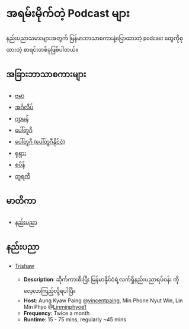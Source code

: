 # အရမ်းမိုက်တဲ့ Podcast များ 

နည်းပညာသမားများအတွက် မြန်မာဘာသာစကားနဲ့ပြောထားတဲ့ podcast တွေကိုစုထားတဲ့ စာရင်းတစ်ခုဖြစ်ပါတယ်။ 

## အခြားဘာသာစကားများ

* [ဗမာ](MY.md)
* [အင်္ဂလိပ်](README.md)
* [ဂျာမန်](DE.md)
* [ပေါ်တူဂီ](PT.md)
* [ပေါ်တူဂီ (ပေါ်တူဂီနိုင်ငံ)](pt_PT.md)
* [ရုရှား](RU.md)
* [စပိန်](ES.md)
* [တူရကီ](TR.md)

## မာတိကာ 
* [နည်းပညာ](#နည်းပညာ) 

## နည်းပညာ 

* [Trishaw](https://techshawcast.github.io/)

  * **Description**: ဆိုက်ကားစီးပြီး မြန်မာနိုင်ငံရဲ့လက်ရှိနည်းပညာရပ်ဝန်း ကိုလေ့လာကြည့်လို့ရပါပြီ။ 
  * **Host**: Aung Kyaw Paing @[vincentpaing](https://twitter.com/vincentpaing), Min Phone Nyut Win, Lin Min Phyo @[Linminphyoe1
](https://twitter.com/Linminphyoe1)
  * **Frequency**: Twice a month 
  * **Runtime**: 15 - 75 mins, regularly ~45 mins
